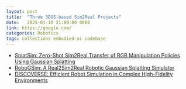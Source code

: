 ```yaml
---
layout: post
title:  "Three 3DGS-based Sim2Real Projects"
date:   2025-01-10 21:00:00 0000
link: https://google.com/
categories: Robotics
tags: collections embodied-ai codebase
---
```


- [SplatSim: Zero-Shot Sim2Real Transfer of RGB Manipulation Policies Using Gaussian Splatting](https://splatsim.github.io)
- [RoboGSim: A Real2Sim2Real Robotic Gaussian Splatting Simulator](https://robogsim.github.io)
- [DISCOVERSE: Efficient Robot Simulation in Complex High-Fidelity Environments](https://air-discoverse.github.io)